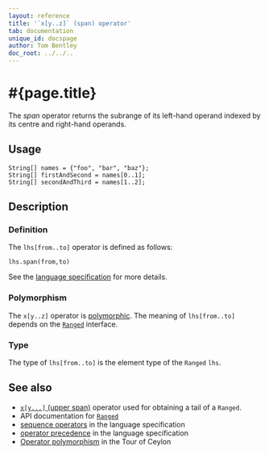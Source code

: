 ```yaml
---
layout: reference
title: '`x[y..z]` (span) operator'
tab: documentation
unique_id: docspage
author: Tom Bentley
doc_root: ../../..
---
```


# #{page.title}

The *span* operator returns the subrange of its left-hand operand
indexed by its centre and right-hand operands.

## Usage 

<!-- try: -->
    String[] names = {"foo", "bar", "baz"};
    String[] firstAndSecond = names[0..1];
    String[] secondAndThird = names[1..2];

## Description

### Definition

The `lhs[from..to]` operator is defined as follows:

<!-- check:none -->
<!-- try: -->
    lhs.span(from,to)

See the [language specification](#{site.urls.spec_current}#listmap) for 
more details.

### Polymorphism

The `x[y..z]` operator is [polymorphic](#{page.doc_root}/reference/operator/operator-polymorphism). 
The meaning of `lhs[from..to]` depends on the 
[`Ranged`](#{site.urls.apidoc_current}/Ranged.type.html) 
interface.

### Type

The type of `lhs[from..to]` is the element type of the `Ranged` `lhs`.

## See also

* [`x[y...]` (upper span)](../upper-span) operator used for obtaining a tail of a `Ranged`.
* API documentation for [`Ranged`](#{site.urls.apidoc_current}/Ranged.type.html)
* [sequence operators](#{site.urls.spec_current}#listmap) in the 
  language specification
* [operator precedence](#{site.urls.spec_current}#operatorprecedence) in the 
  language specification
* [Operator polymorphism](#{page.doc_root}/tour/language-module/#operator_polymorphism) 
  in the Tour of Ceylon

